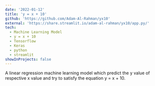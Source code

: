 ```yaml
---
date: '2022-01-12'
title: 'y = x + 10'
github: 'https://github.com/Adam-Al-Rahman/yx10'
external: 'https://share.streamlit.io/adam-al-rahman/yx10/app.py/'
tech:
  - Machine Learning Model
  - y = x + 10
  - Tensorflow
  - Keras
  - python 
  - streamlit
showInProjects: false
---
```


A linear regression machine learning model which predict the y value of respective x value and try to satisfy the equation y = x + 10.

